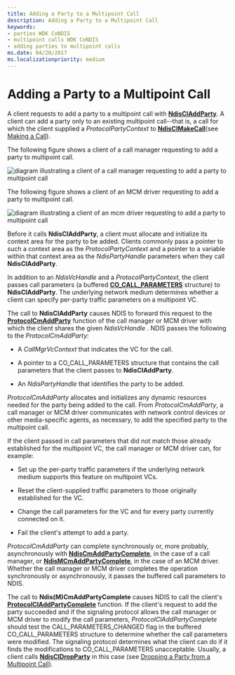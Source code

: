```yaml
---
title: Adding a Party to a Multipoint Call
description: Adding a Party to a Multipoint Call
keywords:
- parties WDK CoNDIS
- multipoint calls WDK CoNDIS
- adding parties to multipoint calls
ms.date: 04/20/2017
ms.localizationpriority: medium
---
```


# Adding a Party to a Multipoint Call





A client requests to add a party to a multipoint call with [**NdisClAddParty**](/windows-hardware/drivers/ddi/ndis/nf-ndis-ndiscladdparty). A client can add a party only to an existing multipoint call--that is, a call for which the client supplied a *ProtocolPartyContext* to [**NdisClMakeCall**](/windows-hardware/drivers/ddi/ndis/nf-ndis-ndisclmakecall)(see [Making a Call](making-a-call.md)).

The following figure shows a client of a call manager requesting to add a party to multipoint call.

![diagram illustrating a client of a call manager requesting to add a party to multipoint call](images/cm-17.png)

The following figure shows a client of an MCM driver requesting to add a party to multipoint call.

![diagram illustrating a client of an mcm driver requesting to add a party to multipoint call](images/fig1-17.png)

Before it calls **NdisClAddParty**, a client must allocate and initialize its context area for the party to be added. Clients commonly pass a pointer to such a context area as the *ProtocolPartyContext* and a pointer to a variable within that context area as the *NdisPartyHandle* parameters when they call **NdisClAddParty**.

In addition to an *NdisVcHandle* and a *ProtocolPartyContext*, the client passes call parameters (a buffered [**CO\_CALL\_PARAMETERS**](/previous-versions/windows/hardware/network/ff545384(v=vs.85)) structure) to **NdisClAddParty**. The underlying network medium determines whether a client can specify per-party traffic parameters on a multipoint VC.

The call to **NdisClAddParty** causes NDIS to forward this request to the [**ProtocolCmAddParty**](/windows-hardware/drivers/ddi/ndis/nc-ndis-protocol_cm_add_party) function of the call manager or MCM driver with which the client shares the given *NdisVcHandle* . NDIS passes the following to the *ProtocolCmAddParty*:

-   A *CallMgrVcContext* that indicates the VC for the call.

-   A pointer to a CO\_CALL\_PARAMETERS structure that contains the call parameters that the client passes to **NdisClAddParty**.

-   An *NdisPartyHandle* that identifies the party to be added.

*ProtocolCmAddParty* allocates and initializes any dynamic resources needed for the party being added to the call. From *ProtocolCmAddParty*, a call manager or MCM driver communicates with network control devices or other media-specific agents, as necessary, to add the specified party to the multipoint call.

If the client passed in call parameters that did not match those already established for the multipoint VC, the call manager or MCM driver can, for example:

-   Set up the per-party traffic parameters if the underlying network medium supports this feature on multipoint VCs.

-   Reset the client-supplied traffic parameters to those originally established for the VC.

-   Change the call parameters for the VC and for every party currently connected on it.

-   Fail the client's attempt to add a party.

*ProtocolCmAddParty* can complete synchronously or, more probably, asynchronously with [**NdisCmAddPartyComplete**](/windows-hardware/drivers/ddi/ndis/nf-ndis-ndiscmaddpartycomplete), in the case of a call manager, or [**NdisMCmAddPartyComplete**](/windows-hardware/drivers/ddi/ndis/nf-ndis-ndismcmaddpartycomplete), in the case of an MCM driver. Whether the call manager or MCM driver completes the operation synchronously or asynchronously, it passes the buffered call parameters to NDIS.

The call to **Ndis(M)CmAddPartyComplete** causes NDIS to call the client's [**ProtocolClAddPartyComplete**](/windows-hardware/drivers/ddi/ndis/nc-ndis-protocol_cl_add_party_complete) function. If the client's request to add the party succeeded and if the signaling protocol allows the call manager or MCM driver to modify the call parameters, *ProtocolClAddPartyComplete* should test the CALL\_PARAMETERS\_CHANGED flag in the buffered CO\_CALL\_PARAMETERS structure to determine whether the call parameters were modified. The signaling protocol determines what the client can do if it finds the modifications to CO\_CALL\_PARAMETERS unacceptable. Usually, a client calls [**NdisClDropParty**](/windows-hardware/drivers/ddi/ndis/nf-ndis-ndiscldropparty) in this case (see [Dropping a Party from a Multipoint Call](dropping-a-party-from-a-multipoint-call.md)).

 

